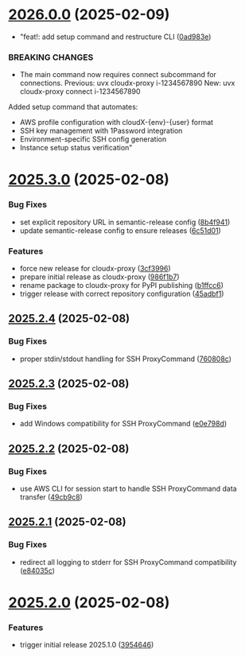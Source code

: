 # [2026.0.0](https://github.com/easytocloud/cloudX-proxy/compare/2025.3.0...2026.0.0) (2025-02-09)


* "feat!: add setup command and restructure CLI ([0ad983e](https://github.com/easytocloud/cloudX-proxy/commit/0ad983e42da10856e420f207bec069aa523fc314))


### BREAKING CHANGES

* The main command now requires connect subcommand for connections.
Previous: uvx cloudx-proxy i-1234567890
New: uvx cloudx-proxy connect i-1234567890

Added setup command that automates:
- AWS profile configuration with cloudX-{env}-{user} format
- SSH key management with 1Password integration
- Environment-specific SSH config generation
- Instance setup status verification"

# [2025.3.0](https://github.com/easytocloud/cloudX-proxy/compare/2025.2.4...2025.3.0) (2025-02-08)


### Bug Fixes

* set explicit repository URL in semantic-release config ([8b4f941](https://github.com/easytocloud/cloudX-proxy/commit/8b4f94194ce28a7f3830ef279d390dea4814251a))
* update semantic-release config to ensure releases ([6c51d01](https://github.com/easytocloud/cloudX-proxy/commit/6c51d014438f035176ecf8171ff0ee0b21948f6e))


### Features

* force new release for cloudx-proxy ([3cf3996](https://github.com/easytocloud/cloudX-proxy/commit/3cf3996f59533012f64261b2f593927fee7855b3))
* prepare initial release as cloudx-proxy ([986f1b7](https://github.com/easytocloud/cloudX-proxy/commit/986f1b7791ce4a6d213e743e5e2e902149639fdf))
* rename package to cloudx-proxy for PyPI publishing ([b1ffcc6](https://github.com/easytocloud/cloudX-proxy/commit/b1ffcc62b10f259fb42fb10cb9b5ecc0acc48d1b))
* trigger release with correct repository configuration ([45adbf1](https://github.com/easytocloud/cloudX-proxy/commit/45adbf13522f6352bb86fac8a9d51c4644892c1d))

## [2025.2.4](https://github.com/easytocloud/cloudX-client/compare/2025.2.3...2025.2.4) (2025-02-08)


### Bug Fixes

* proper stdin/stdout handling for SSH ProxyCommand ([760808c](https://github.com/easytocloud/cloudX-client/commit/760808c0498e865681795d5125b80c0808432ef3))

## [2025.2.3](https://github.com/easytocloud/cloudX-client/compare/2025.2.2...2025.2.3) (2025-02-08)


### Bug Fixes

* add Windows compatibility for SSH ProxyCommand ([e0e798d](https://github.com/easytocloud/cloudX-client/commit/e0e798d16b64d59c3dfb3493d30b590019b25855))

## [2025.2.2](https://github.com/easytocloud/cloudX-client/compare/2025.2.1...2025.2.2) (2025-02-08)


### Bug Fixes

* use AWS CLI for session start to handle SSH ProxyCommand data transfer ([49cb9c8](https://github.com/easytocloud/cloudX-client/commit/49cb9c86d3a4d25b893d8baea181df229ccabb0d))

## [2025.2.1](https://github.com/easytocloud/cloudX-client/compare/2025.2.0...2025.2.1) (2025-02-08)


### Bug Fixes

* redirect all logging to stderr for SSH ProxyCommand compatibility ([e84035c](https://github.com/easytocloud/cloudX-client/commit/e84035ca81c0cf59adc4d9ce9378da25fe28b367))

# [2025.2.0](https://github.com/easytocloud/cloudX-client/compare/2025.1.0...2025.2.0) (2025-02-08)


### Features

* trigger initial release 2025.1.0 ([3954646](https://github.com/easytocloud/cloudX-client/commit/395464622a3369c11391a64f7f6ce52a1bba2c17))
